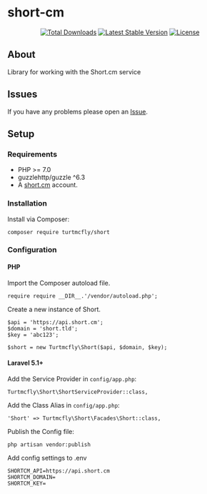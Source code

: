# short-cm
<p align="center">
  <a href="https://packagist.org/packages/ignittion/short"><img src="https://poser.pugx.org/ignittion/short/downloads?format=flat" alt="Total Downloads" /></a>
  <a href="https://packagist.org/packages/ignittion/short"><img src="https://poser.pugx.org/ignittion/short/v/stable?format=flat" alt="Latest Stable Version" /></a>
  <a href="https://packagist.org/packages/ignittion/short"><img src="https://poser.pugx.org/ignittion/short/license?format=flat" alt="License" /></a>
</p>

## About
Library for working with the Short.cm service

## Issues
If you have any problems please open an [Issue](https://github.com/turtmcfly/short-cm/issues).

## Setup

### Requirements
- PHP >= 7.0
- guzzlehttp/guzzle ^6.3
- A [short.cm](https://short.cm) account.

### Installation
Install via Composer:
```
composer require turtmcfly/short
```

### Configuration

#### PHP
Import the Composer autoload file.
```
require require __DIR__.'/vendor/autoload.php';
```

Create a new instance of Short.
```
$api = 'https://api.short.cm';
$domain = 'short.tld';
$key = 'abc123';

$short = new Turtmcfly\Short($api, $domain, $key);
```

#### Laravel 5.1+
Add the Service Provider in `config/app.php`:
```
Turtmcfly\Short\ShortServiceProvider::class,
```

Add the Class Alias in `config/app.php`:
```
'Short' => Turtmcfly\Short\Facades\Short::class,
```

Publish the Config file:
```
php artisan vendor:publish
```

Add config settings to .env
```
SHORTCM_API=https://api.short.cm
SHORTCM_DOMAIN=
SHORTCM_KEY=
```
